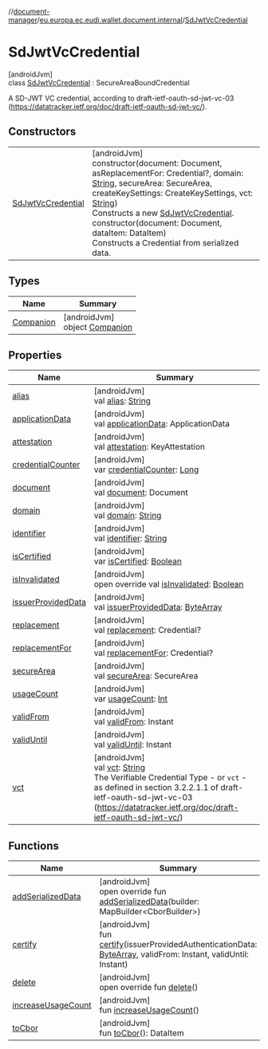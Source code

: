//[document-manager](../../../index.md)/[eu.europa.ec.eudi.wallet.document.internal](../index.md)/[SdJwtVcCredential](index.md)

# SdJwtVcCredential

[androidJvm]\
class [SdJwtVcCredential](index.md) : SecureAreaBoundCredential

A SD-JWT VC credential, according to draft-ietf-oauth-sd-jwt-vc-03 (https://datatracker.ietf.org/doc/draft-ietf-oauth-sd-jwt-vc/).

## Constructors

| | |
|---|---|
| [SdJwtVcCredential](-sd-jwt-vc-credential.md) | [androidJvm]<br>constructor(document: Document, asReplacementFor: Credential?, domain: [String](https://kotlinlang.org/api/latest/jvm/stdlib/kotlin-stdlib/kotlin/-string/index.html), secureArea: SecureArea, createKeySettings: CreateKeySettings, vct: [String](https://kotlinlang.org/api/latest/jvm/stdlib/kotlin-stdlib/kotlin/-string/index.html))<br>Constructs a new [SdJwtVcCredential](index.md).<br>constructor(document: Document, dataItem: DataItem)<br>Constructs a Credential from serialized data. |

## Types

| Name | Summary |
|---|---|
| [Companion](-companion/index.md) | [androidJvm]<br>object [Companion](-companion/index.md) |

## Properties

| Name | Summary |
|---|---|
| [alias](index.md#920612639%2FProperties%2F1351694608) | [androidJvm]<br>val [alias](index.md#920612639%2FProperties%2F1351694608): [String](https://kotlinlang.org/api/latest/jvm/stdlib/kotlin-stdlib/kotlin/-string/index.html) |
| [applicationData](index.md#-1471606521%2FProperties%2F1351694608) | [androidJvm]<br>val [applicationData](index.md#-1471606521%2FProperties%2F1351694608): ApplicationData |
| [attestation](index.md#-1818261217%2FProperties%2F1351694608) | [androidJvm]<br>val [attestation](index.md#-1818261217%2FProperties%2F1351694608): KeyAttestation |
| [credentialCounter](index.md#554104284%2FProperties%2F1351694608) | [androidJvm]<br>var [credentialCounter](index.md#554104284%2FProperties%2F1351694608): [Long](https://kotlinlang.org/api/latest/jvm/stdlib/kotlin-stdlib/kotlin/-long/index.html) |
| [document](index.md#-60990882%2FProperties%2F1351694608) | [androidJvm]<br>val [document](index.md#-60990882%2FProperties%2F1351694608): Document |
| [domain](index.md#-1465860651%2FProperties%2F1351694608) | [androidJvm]<br>val [domain](index.md#-1465860651%2FProperties%2F1351694608): [String](https://kotlinlang.org/api/latest/jvm/stdlib/kotlin-stdlib/kotlin/-string/index.html) |
| [identifier](index.md#2002686864%2FProperties%2F1351694608) | [androidJvm]<br>val [identifier](index.md#2002686864%2FProperties%2F1351694608): [String](https://kotlinlang.org/api/latest/jvm/stdlib/kotlin-stdlib/kotlin/-string/index.html) |
| [isCertified](index.md#1742040740%2FProperties%2F1351694608) | [androidJvm]<br>var [isCertified](index.md#1742040740%2FProperties%2F1351694608): [Boolean](https://kotlinlang.org/api/latest/jvm/stdlib/kotlin-stdlib/kotlin/-boolean/index.html) |
| [isInvalidated](index.md#1486877520%2FProperties%2F1351694608) | [androidJvm]<br>open override val [isInvalidated](index.md#1486877520%2FProperties%2F1351694608): [Boolean](https://kotlinlang.org/api/latest/jvm/stdlib/kotlin-stdlib/kotlin/-boolean/index.html) |
| [issuerProvidedData](index.md#1722101075%2FProperties%2F1351694608) | [androidJvm]<br>val [issuerProvidedData](index.md#1722101075%2FProperties%2F1351694608): [ByteArray](https://kotlinlang.org/api/latest/jvm/stdlib/kotlin-stdlib/kotlin/-byte-array/index.html) |
| [replacement](index.md#464338191%2FProperties%2F1351694608) | [androidJvm]<br>val [replacement](index.md#464338191%2FProperties%2F1351694608): Credential? |
| [replacementFor](index.md#-1482031966%2FProperties%2F1351694608) | [androidJvm]<br>val [replacementFor](index.md#-1482031966%2FProperties%2F1351694608): Credential? |
| [secureArea](index.md#573615911%2FProperties%2F1351694608) | [androidJvm]<br>val [secureArea](index.md#573615911%2FProperties%2F1351694608): SecureArea |
| [usageCount](index.md#-1617573909%2FProperties%2F1351694608) | [androidJvm]<br>var [usageCount](index.md#-1617573909%2FProperties%2F1351694608): [Int](https://kotlinlang.org/api/latest/jvm/stdlib/kotlin-stdlib/kotlin/-int/index.html) |
| [validFrom](index.md#-1195796261%2FProperties%2F1351694608) | [androidJvm]<br>val [validFrom](index.md#-1195796261%2FProperties%2F1351694608): Instant |
| [validUntil](index.md#-493698665%2FProperties%2F1351694608) | [androidJvm]<br>val [validUntil](index.md#-493698665%2FProperties%2F1351694608): Instant |
| [vct](vct.md) | [androidJvm]<br>val [vct](vct.md): [String](https://kotlinlang.org/api/latest/jvm/stdlib/kotlin-stdlib/kotlin/-string/index.html)<br>The Verifiable Credential Type - or `vct` - as defined in section 3.2.2.1.1 of draft-ietf-oauth-sd-jwt-vc-03 (https://datatracker.ietf.org/doc/draft-ietf-oauth-sd-jwt-vc/) |

## Functions

| Name | Summary |
|---|---|
| [addSerializedData](add-serialized-data.md) | [androidJvm]<br>open override fun [addSerializedData](add-serialized-data.md)(builder: MapBuilder&lt;CborBuilder&gt;) |
| [certify](index.md#1121961381%2FFunctions%2F1351694608) | [androidJvm]<br>fun [certify](index.md#1121961381%2FFunctions%2F1351694608)(issuerProvidedAuthenticationData: [ByteArray](https://kotlinlang.org/api/latest/jvm/stdlib/kotlin-stdlib/kotlin/-byte-array/index.html), validFrom: Instant, validUntil: Instant) |
| [delete](index.md#-1693609216%2FFunctions%2F1351694608) | [androidJvm]<br>open override fun [delete](index.md#-1693609216%2FFunctions%2F1351694608)() |
| [increaseUsageCount](index.md#-1162412471%2FFunctions%2F1351694608) | [androidJvm]<br>fun [increaseUsageCount](index.md#-1162412471%2FFunctions%2F1351694608)() |
| [toCbor](index.md#-2144436964%2FFunctions%2F1351694608) | [androidJvm]<br>fun [toCbor](index.md#-2144436964%2FFunctions%2F1351694608)(): DataItem |
